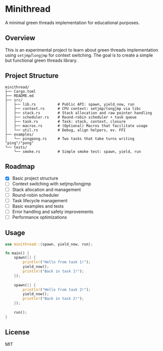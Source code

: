 # Minithread

A minimal green threads implementation for educational purposes.

## Overview

This is an experimental project to learn about green threads implementation using `setjmp`/`longjmp` for context switching. The goal is to create a simple but functional green threads library.

## Project Structure

```
minithread/
├── Cargo.toml
├── README.md
├── src/
│   ├── lib.rs          # Public API: spawn, yield_now, run
│   ├── context.rs      # CPU context: setjmp/longjmp via libc
│   ├── stack.rs        # Stack allocation and raw pointer handling
│   ├── scheduler.rs    # Round-robin scheduler + task queue
│   ├── task.rs         # Task: stack, context, closure
│   ├── macros.rs       # (Optional) Macros that facilitate usage
│   └── util.rs         # Debug, align helpers, ev. FFI
├── examples/
│   └── pingpong.rs     # Two tasks that take turns writing "ping"/"pong"
└── tests/
    └── smoke.rs        # Simple smoke test: spawn, yield, run
```

## Roadmap

- [x] Basic project structure
- [ ] Context switching with setjmp/longjmp
- [ ] Stack allocation and management
- [ ] Round-robin scheduler
- [ ] Task lifecycle management
- [ ] Basic examples and tests
- [ ] Error handling and safety improvements
- [ ] Performance optimizations

## Usage

```rust
use minithread::{spawn, yield_now, run};

fn main() {
    spawn(|| {
        println!("Hello from task 1!");
        yield_now();
        println!("Back in task 1!");
    });
    
    spawn(|| {
        println!("Hello from task 2!");
        yield_now();
        println!("Back in task 2!");
    });
    
    run();
}
```

## License

MIT
